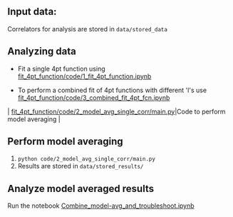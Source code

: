 

## Input data: 
Correlators for analysis are stored in `data/stored_data`

## Analyzing data

- Fit a single 4pt function using [fit_4pt_function/code/1_fit_4pt_function.ipynb](https://github.com/vmos1/Code_highlights/tree/main/2_Correlated_Fits_QFE/fit_4pt_function/code/1_fit_4pt_function.ipynb) 

- To perform a combined fit of 4pt functions with different 'l's use [fit_4pt_function/code/3_combined_fit_4pt_fcn.ipynb](https://github.com/vmos1/Code_highlights/tree/main/2_Correlated_Fits_QFE/fit_4pt_function/code/3_combined_fit_4pt_fcn.ipynb)



| [fit_4pt_function/code/2_model_avg_single_corr/main.py](https://github.com/vmos1/Code_highlights/tree/main/2_Correlated_Fits_QFE/fit_4pt_function/code/2_model_avg_single_corr/main.py)|Code to perform model averaging |


## Perform model averaging 

1. `python code/2_model_avg_single_corr/main.py`
2. Results are stored in `data/stored_results/`

## Analyze model averaged results

Run the notebook [Combine_model-avg_and_troubleshoot.ipynb](https://github.com/vmos1/Code_highlights/blob/main/2_Correlated_Fits_QFE/fit_4pt_function/code/2_model_avg_single_corr/Combine_model-avg_and_troubleshoot.ipynb)
